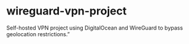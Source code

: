 # wireguard-vpn-project
Self-hosted VPN project using DigitalOcean and WireGuard to bypass geolocation restrictions.”
